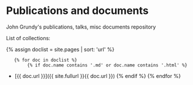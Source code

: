 <meta name="google-site-verification" content="cGgjq3M1u6oI4PVYy-qFMCTnvU0hwT654XD8HE3zX4M" />


# Publications and documents
John Grundy's publications, talks, misc documents repository

List of collections:

{% assign doclist = site.pages | sort: 'url'  %}
    
       {% for doc in doclist %}
            {% if doc.name contains '.md' or doc.name contains '.html' %}
 - [{{ doc.url }}]({{ site.fullurl }}{{ doc.url }})
            {% endif %}
        {% endfor %}
    

    

